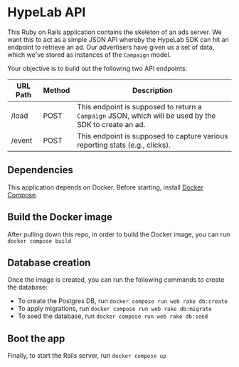 # HypeLab API

This Ruby on Rails application contains the skeleton of an ads server. We want this to act as a simple JSON API whereby the HypeLab SDK can hit an endpoint to retrieve an ad. Our advertisers have given us a set of data, which we've stored as instances of the `Campaign` model.

Your objective is to build out the following two API endpoints:

| URL Path | Method | Description                                                                                           |
| -------- | ------ | ----------------------------------------------------------------------------------------------------- |
| /load    | POST   | This endpoint is supposed to return a `Campaign` JSON, which will be used by the SDK to create an ad. |
| /event   | POST   | This endpoint is supposed to capture various reporting stats (e.g., clicks).                          |

## Dependencies

This application depends on Docker. Before starting, install [Docker Compose](https://docs.docker.com/compose/install/).

## Build the Docker image

After pulling down this repo, in order to build the Docker image, you can run `docker compose build`

## Database creation

Once the image is created, you can run the following commands to create the database:

- To create the Postgres DB, run `docker compose run web rake db:create`
- To apply migrations, run `docker compose run web rake db:migrate`
- To seed the database, run `docker compose run web rake db:seed`

## Boot the app

Finally, to start the Rails server, run `docker compose up`
